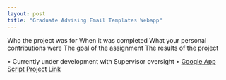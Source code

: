 ```yaml
---
layout: post
title: "Graduate Advising Email Templates Webapp"
---
```

Who the project was for
When it was completed
What your personal contributions were
The goal of the assignment
The results of the project

•	Currently under development with Supervisor oversight
•	[Google App Script Project Link](https://script.google.com/d/1rP2x-6Y90S4CE0Vr7EgWua3p5i-bwGeLgv96hszF-p7rVfDxdJcjmF-F/edit?usp=sharing)
